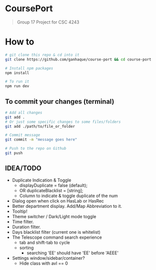 <!-- This is a [Next.js](https://nextjs.org/) project bootstrapped with [`create-next-app`](https://github.com/vercel/next.js/tree/canary/packages/create-next-app). -->
<!---->
<!-- ## Getting Started -->
<!---->
<!-- First, run the development server: -->
<!---->
<!-- ```bash -->
<!-- npm run dev -->
<!-- # or -->
<!-- yarn dev -->
<!-- # or -->
<!-- pnpm dev -->
<!-- # or -->
<!-- bun dev -->
<!-- ``` -->
<!---->
<!-- Open [http://localhost:3000](http://localhost:3000) with your browser to see the result. -->

# CoursePort
> Group 17 Project for CSC 4243

# How to
```bash
# git clone this repo & cd into it
git clone https://github.com/ganhaque/course-port && cd course-port

# Install npm packages
npm install

# To run it
npm run dev
```

## To commit your changes (terminal)
```bash
# Add all changes
git add .
# Or just some specific changes to some files/folders
git add ./path/to/file_or_folder

# Commit message
git commit -m "message goes here"

# Push to the repo on Github
git push
```

## IDEA/TODO
- Duplicate Indication & Toggle
    - displayDuplicate = false (default);
    - OR duplicateBlacklist = [string];
    - Column to indicate & toggle duplicate of the num
- Dialog open when click on HasLab or HasRec
- Better department display. Add/Map Abbreviation to it.
- Tooltip!
- Theme switcher / Dark/Light mode toggle
- Time filter.
- Duration filter.
- Days blacklist filter (current one is whitelist)
- The Telescope command search experience
    - tab and shift-tab to cycle
    - sorting
        - searching 'EE' should have 'EE' before 'AEEE'
- Settings window/sidebar/container?
    - Hide class with avl == 0

